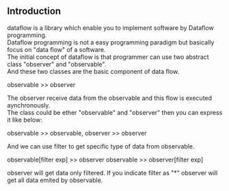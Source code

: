 Introduction
------------

dataflow is a library which enable you to implement software by Dataflow programming.  
Dataflow programming is not a easy programming paradigm but basically focus on "data flow" of a software.  
The initial concept of dataflow is that programmer can use two abstract class "observer" and "observable".  
And these two classes are the basic component of data flow.  

observable >> observer  

The observer receive data from the observable and this flow is executed aynchronously.  
The class could be ether "observable" and "observer" then you can express it like below:  

observable >> observable, observer >> observer

And we can use filter to get specific type of data from observable.

observable[filter exp] >> observer
observable >> observer[filter exp]

observer will get data only filtered. If you indicate filter as "\*" observer will get all data emited by observable.
